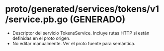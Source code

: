 # proto/generated/services/tokens/v1/service.pb.go (GENERADO)

- Descriptor del servicio TokensService. Incluye rutas HTTP si están definidas en el proto origen.
- No editar manualmente. Ver el proto fuente para semántica.